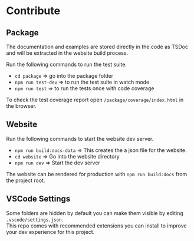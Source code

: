# Contribute

## Package
The documentation and examples are stored directly in the code as TSDoc and will be extracted in the website build process.

Run the following commands to run the test suite.
- `cd package` => go into the package folder
- `npm run test-dev` => to run the test suite in watch mode
- `npm run test` => to run the tests once with code coverage

To check the test coverage report open `/package/coverage/index.html` in the browser.

## Website
Run the following commands to start the website dev server.

- `npm run build:docs-data` => This creates the a json file for the website.
- `cd website` => Go into the website directory
- `npm run dev` => Start the dev server

The website can be rendered for production with `npm run build:docs` from the project root.

## VSCode Settings
Some folders are hidden by default you can make them visible by editing `.vscode/settings.json`.  
This repo comes with recommended extensions you can install to improve your dev experience for this project.